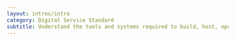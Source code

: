 ```yaml
---
layout: intros/intro
category: Digital Service Standard
subtitle: Understand the tools and systems required to build, host, operate and measure the service and how to adopt, adapt or procure them.
---
```

